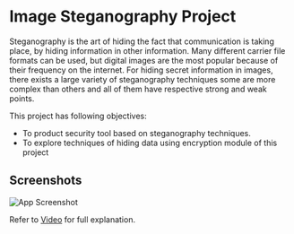 
# Image Steganography Project

Steganography is the art of hiding the fact that communication is taking place, by hiding information in other information. Many different carrier file formats can be used, but digital images are the most popular because of their frequency on the internet. For hiding secret information in images, there exists a large variety of steganography techniques some are more complex than others and all of them have respective strong and weak points.

This project has following objectives:
- To product security tool based on steganography techniques.
- To explore techniques of hiding data using encryption module of this project

 
## Screenshots

![App Screenshot](https://im5.ezgif.com/tmp/ezgif-5-10e169b28b.gif)

Refer to [Video](https://raw.githubusercontent.com/Bhuvi0/Image-Steganography/main/20211117_115151.mp4) for full explanation. 